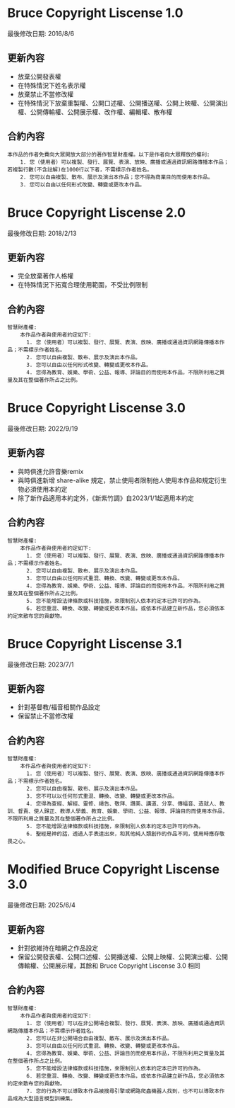 # Bruce Copyright Liscense 1.0
最後修改日期: 2016/8/6
## 更新內容
* 放棄公開發表權
* 在特殊情況下姓名表示權
* 放棄禁止不當修改權
* 在特殊情況下放棄重製權、公開口述權、公開播送權、公開上映權、公開演出權、公開傳輸權、公開展示權、改作權、編輯權、散布權

## 合約內容
```
本作品的作者免費向大眾開放大部分的著作智慧財產權。以下是作者向大眾釋放的權利:
    1. 您（使用者）可以複製、發行、展覽、表演、放映、廣播或通過資訊網路傳播本作品；若複製行數(不含註解)在1000行以下者，不需標示作者姓名。
    2. 您可以自由複製、散布、展示及演出本作品；您不得為商業目的而使用本作品。
    3. 您可以自由以任何形式改變、轉變或更改本作品。
```

# Bruce Copyright Liscense 2.0
最後修改日期: 2018/2/13
## 更新內容
* 完全放棄著作人格權
* 在特殊情況下拓寬合理使用範圍，不受比例限制

## 合約內容
```
智慧財產權:
    本作品作者與使用者約定如下:
      1. 您（使用者）可以複製、發行、展覽、表演、放映、廣播或通過資訊網路傳播本作品；不需標示作者姓名。
      2. 您可以自由複製、散布、展示及演出本作品。
      3. 您可以自由以任何形式改變、轉變或更改本作品。
      4. 您得為教育、娛樂、學術、公益、報導、評論目的而使用本作品，不限所利用之質量及其在整個著作所占之比例。
```

# Bruce Copyright Liscense 3.0
最後修改日期: 2022/9/19
## 更新內容
* 與時俱進允許音樂remix
* 與時俱進新增 share-alike 規定，禁止使用者限制他人使用本作品和規定衍生物必須使用本約定
* 除了新作品適用本約定外，《新紫竹調》自2023/1/1起適用本約定

## 合約內容
```
智慧財產權:
    本作品作者與使用者約定如下:
      1. 您（使用者）可以複製、發行、展覽、表演、放映、廣播或通過資訊網路傳播本作品；不需標示作者姓名。
      2. 您可以自由複製、散布、展示及演出本作品。
      3. 您可以自由以任何形式重混、轉換、改變、轉變或更改本作品。
      4. 您得為教育、娛樂、學術、公益、報導、評論目的而使用本作品，不限所利用之質量及其在整個著作所占之比例。
      5. 您不能增設法律條款或科技措施，來限制別人依本約定本已許可的作為。
      6. 若您重混、轉換、改變、轉變或更改本作品，或依本作品建立新作品，您必須依本約定來散布您的貢獻物。
```

# Bruce Copyright Liscense 3.1
最後修改日期: 2023/7/1
## 更新內容
* 針對基督教/福音相關作品設定
* 保留禁止不當修改權

## 合約內容
```
智慧財產權:
    本作品作者與使用者約定如下:
      1. 您（使用者）可以複製、發行、展覽、表演、放映、廣播或通過資訊網路傳播本作品；不需標示作者姓名。
      2. 您可以自由複製、散布、展示及演出本作品。
      3. 您不可以以任何形式重混、轉換、改變、轉變或更改本作品。
      4. 您得為查經、解經、靈修、禱告、敬拜、讚美、講道、分享、傳福音、造就人、教訓、督責、使人歸正、教導人學義、教育、娛樂、學術、公益、報導、評論目的而使用本作品，不限所利用之質量及其在整個著作所占之比例。
      5. 您不能增設法律條款或科技措施，來限制別人依本約定本已許可的作為。
      6. 聖經是神的話，透過人手表達出來，和其他純人類創作的作品不同，使用時應存敬畏之心。
```

# Modified Bruce Copyright Liscense 3.0
最後修改日期: 2025/6/4
## 更新內容
* 針對欲維持在暗網之作品設定
* 保留公開發表權、公開口述權、公開播送權、公開上映權、公開演出權、公開傳輸權、公開展示權，其餘和 Bruce Copyright Liscense 3.0 相同

## 合約內容
```
智慧財產權:
    本作品作者與使用者約定如下:
      1. 您（使用者）可以在非公開場合複製、發行、展覽、表演、放映、廣播或通過資訊網路傳播本作品；不需標示作者姓名。
      2. 您可以在非公開場合自由複製、散布、展示及演出本作品。
      3. 您可以自由以任何形式重混、轉換、改變、轉變或更改本作品。
      4. 您得為教育、娛樂、學術、公益、評論目的而使用本作品，不限所利用之質量及其在整個著作所占之比例。
      5. 您不能增設法律條款或科技措施，來限制別人依本約定本已許可的作為。
      6. 若您重混、轉換、改變、轉變或更改本作品，或依本作品建立新作品，您必須依本約定來散布您的貢獻物。
      7. 您的行為不可以導致本作品被搜尋引擎或網路爬蟲機器人找到，也不可以導致本作品成為大型語言模型訓練集。
```
